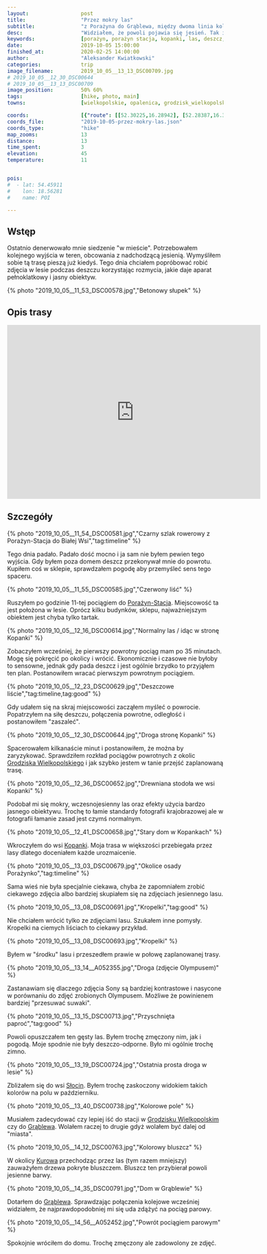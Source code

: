 ```yaml
---
layout:                 post
title:                  "Przez mokry las"
subtitle:               "z Porażyna do Grąblewa, między dwoma linia kolejowymi"
desc:                   "Widziałem, że powoli pojawia się jesień. Tak i teraz chciałem ruszyć gdzieś aby jednocześnie zrobić jakieś zdjęcia jesieni i 'wydostać się' z miasta. Wybrałem leśne okolice pomiędzy dwoma liniami kolejowymi."
keywords:               [porażyn, porażyn stacja, kopanki, las, deszcz, jesień, porażynko, słocin, grąblewo]
date:                   2019-10-05 15:00:00
finished_at:            2020-02-25 14:00:00
author:                 "Aleksander Kwiatkowski"
categories:             trip
image_filename:         2019_10_05__13_13_DSC00709.jpg
# 2019_10_05__12_30_DSC00644
# 2019_10_05__13_13_DSC00709
image_position:         50% 60%
tags:                   [hike, photo, main]
towns:                  [wielkopolskie, opalenica, grodzisk_wielkopolski]

coords:                 [{"route": [[52.30225,16.28942], [52.28387,16.33053], [52.26938,16.34547], [52.25609,16.35199], [52.23796,16.39225], [52.23580,16.39010]], "type": "hike"}]
coords_file:            "2019-10-05-przez-mokry-las.json"
coords_type:            "hike"
map_zooms:              13
distance:               13
time_spent:             3
elevation:              45
temperature:            11


pois:
#  - lat: 54.45911
#    lon: 18.56281
#    name: POI

---
```


[wiki-porazyn-stacja]: https://pl.wikipedia.org/wiki/Pora%C5%BCyn_(przystanek_kolejowy)
[wiki-grodzisk-wielkopolski]: https://pl.wikipedia.org/wiki/Grodzisk_Wielkopolski
[wiki-kopanki]: https://pl.wikipedia.org/wiki/Kopanki_(wojew%C3%B3dztwo_wielkopolskie)
[wiki-slocin]: https://pl.wikipedia.org/wiki/S%C5%82ocin
[wiki-grablewo]: https://pl.wikipedia.org/wiki/Gr%C4%85blewo
[wiki-kurowo]: https://pl.wikipedia.org/wiki/Kurowo_(powiat_grodziski)

## Wstęp

Ostatnio denerwowało mnie siedzenie "w mieście". Potrzebowałem kolejnego wyjścia
w teren, obcowania z nadchodzącą jesienią. Wymyśliłem sobie tą trasę
pieszą już kiedyś. Tego dnia chciałem popróbować robić zdjęcia w lesie podczas
deszczu korzystając rozmycia, jakie daje aparat pełnoklatkowy i jasny obiektyw.

{% photo "2019_10_05__11_53_DSC00578.jpg","Betonowy słupek" %}

## Opis trasy

<iframe height='405' width='590' frameborder='0' allowtransparency='true' scrolling='no' src='https://www.strava.com/activities/2768781597/embed/90ded9e0095d5eea3c91ae770e8471813cac8524'></iframe>

## Szczegóły

{% photo "2019_10_05__11_54_DSC00581.jpg","Czarny szlak rowerowy z Porażyn-Stacja do Białej Wsi","tag:timeline" %}

Tego dnia padało. Padało dość mocno i ja sam nie byłem pewien tego wyjścia.
Gdy byłem poza domem deszcz przekonywał mnie do powrotu. Kupiłem coś w sklepie,
sprawdzałem pogodę aby przemyśleć sens tego spaceru.

{% photo "2019_10_05__11_55_DSC00585.jpg","Czerwony liść" %}

Ruszyłem po godzinie 11-tej pociągiem do [Porażyn-Stacja][wiki-porazyn-stacja].
Miejscowość ta jest położona w lesie. Oprócz kilku budynków, sklepu,
najważniejszym obiektem jest chyba tylko tartak.

{% photo "2019_10_05__12_16_DSC00614.jpg","Normalny las / idąc w stronę Kopanki" %}

Zobaczyłem wcześniej, że pierwszy powrotny pociąg mam po 35 minutach. Mogę się pokręcić
po okolicy i wrócić. Ekonomicznie i czasowe nie byłoby to sensowne, jednak
gdy pada deszcz i jest ogólnie brzydko to przyjąłem ten plan. Postanowiłem
wracać pierwszym powrotnym pociągiem.

{% photo "2019_10_05__12_23_DSC00629.jpg","Deszczowe liście","tag:timeline,tag:good" %}

Gdy udałem się na skraj miejscowości zacząłem myśleć o powrocie. Popatrzyłem na siłę deszczu,
połączenia powrotne, odległość i postanowiłem "zaszaleć".

{% photo "2019_10_05__12_30_DSC00644.jpg","Droga stronę Kopanki" %}

Spacerowałem kilkanaście minut i postanowiłem, że można by zaryzykować. Sprawdziłem
rozkład pociągów powrotnych z okolic [Grodziska Wielkopolskiego][wiki-grodzisk-wielkopolski]
i jak szybko jestem w tanie przejść zaplanowaną trasę.

{% photo "2019_10_05__12_36_DSC00652.jpg","Drewniana stodoła we wsi Kopanki" %}

Podobał mi się mokry, wczesnojesienny las oraz efekty użycia bardzo jasnego
obiektywu. Trochę to łamie standardy fotografii krajobrazowej ale w fotografii
łamanie zasad jest czymś normalnym.

{% photo "2019_10_05__12_41_DSC00658.jpg","Stary dom w Kopankach" %}

Wkroczyłem do wsi [Kopanki][wiki-kopanki]. Moja trasa w większości przebiegała przez
lasy dlatego doceniałem każde urozmaicenie.

{% photo "2019_10_05__13_03_DSC00679.jpg","Okolice osady Porażynko","tag:timeline" %}

Sama wieś nie była specjalnie ciekawa, chyba że zapomniałem zrobić ciekawego zdjęcia
albo bardziej skupiałem się na zdjęciach jesiennego lasu.

{% photo "2019_10_05__13_08_DSC00691.jpg","Kropelki","tag:good" %}

Nie chciałem wrócić tylko ze zdjęciami lasu. Szukałem inne pomysły.
Kropelki na ciemych liściach to ciekawy przykład.

{% photo "2019_10_05__13_08_DSC00693.jpg","Kropelki" %}

Byłem w "środku" lasu i przeszedłem prawie w połowę zaplanowanej trasy.

{% photo "2019_10_05__13_14__A052355.jpg","Droga (zdjęcie Olympusem)" %}

Zastanawiam się dlaczego zdjęcia Sony są bardziej kontrastowe i nasycone w
porównaniu do zdjęć zrobionych Olympusem. Możliwe że powinienem bardziej
"przesuwać suwaki".

{% photo "2019_10_05__13_15_DSC00713.jpg","Przyschnięta paproć","tag:good" %}

Powoli opuszczałem ten gęsty las. Byłem trochę zmęczony nim, jak i pogodą.
Moje spodnie nie były deszczo-odporne. Było mi ogólnie trochę zimno.

{% photo "2019_10_05__13_19_DSC00724.jpg","Ostatnia prosta droga w lesie" %}

Zbliżałem się do wsi [Słocin][wiki-slocin]. Byłem trochę zaskoczony widokiem
takich kolorów na polu w październiku.

{% photo "2019_10_05__13_40_DSC00738.jpg","Kolorowe pole" %}

Musiałem zadecydować czy lepiej iść do stacji w
[Grodzisku Wielkopolskim][wiki-grodzisk-wielkopolski] czy do
[Grąblewa][wiki-grablewo]. Wolałem raczej to drugie gdyż wolałem być
dalej od "miasta".

{% photo "2019_10_05__14_12_DSC00763.jpg","Kolorowy bluszcz" %}

W okolicy [Kurowa][wiki-kurowo] przechodząc przez las (tym razem mniejszy)
zauważyłem drzewa pokryte bluszczem. Bluszcz ten przybierał powoli
jesienne barwy.

{% photo "2019_10_05__14_35_DSC00791.jpg","Dom w Grąblewie" %}

Dotarłem do [Grąblewa][wiki-grablewo]. Sprawdzając połączenia kolejowe wcześniej
widziałem, że najprawdopodobniej mi się uda zdążyć na pociąg parowy.

{% photo "2019_10_05__14_56__A052452.jpg","Powrót pociągiem parowym" %}

Spokojnie wróciłem do domu. Trochę zmęczony ale zadowolony ze zdjęć.
